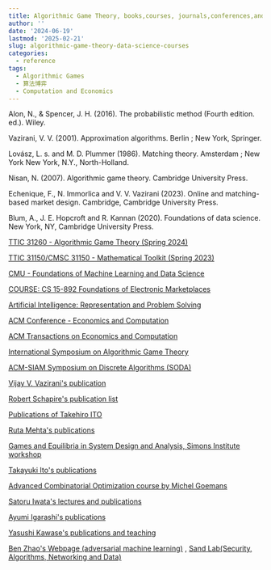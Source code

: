 ```yaml
---
title: Algorithmic Game Theory, books,courses, journals,conferences,and scholars
author: ''
date: '2024-06-19'
lastmod: '2025-02-21'
slug: algorithmic-game-theory-data-science-courses
categories:
  - reference
tags:
  - Algorithmic Games
  - 算法博弈
  - Computation and Economics
---
```


Alon, N., & Spencer, J. H. (2016). The probabilistic method (Fourth edition. ed.). Wiley.

Vazirani, V. V. (2001). Approximation algorithms. Berlin ; New York, Springer.

Lovász, L. s. and M. D. Plummer (1986). Matching theory. Amsterdam ; New York New York, N.Y., North-Holland.

Nisan, N. (2007). Algorithmic game theory. Cambridge University Press.

Echenique, F., N. Immorlica and V. V. Vazirani (2023). Online and matching-based market design. Cambridge, Cambridge University Press.

Blum, A., J. E. Hopcroft and R. Kannan (2020). Foundations of data science. New York, NY, Cambridge University Press.

[TTIC 31260 - Algorithmic Game Theory (Spring 2024)](https://home.ttic.edu/~avrim/AGT24/index.html)

[TTIC 31150/CMSC 31150 - Mathematical Toolkit (Spring 2023)](https://home.ttic.edu/~avrim/Toolkit23/)

[CMU - Foundations of Machine Learning and Data Science](https://www.cs.cmu.edu/~ninamf/courses/806/)

[COURSE: CS 15-892 Foundations of Electronic Marketplaces](https://www.cs.cmu.edu/~sandholm/cs15-892F15/cs15-892.htm)

[Artificial Intelligence: Representation and Problem Solving](https://www.cs.cmu.edu/~./15281/)

[ACM Conference - Economics and Computation](https://dl.acm.org/conference/ec)

[ACM Transactions on Economics and Computation](https://dl.acm.org/journal/teac)

[International Symposium on Algorithmic Game Theory](https://link.springer.com/conference/sagt)

[ACM-SIAM Symposium on Discrete Algorithms (SODA)](https://epubs.siam.org/action/showPublications?pubType=proceedings&category=10.1555/category.40105908&expand=10.1555/category.40105908)

[Vijay V. Vazirani's publication](https://ics.uci.edu/~vazirani/)

[Robert Schapire's publication list](http://rob.schapire.net/publist.html)

[Publications of Takehiro ITO](http://www.dais.is.tohoku.ac.jp/take/papers.html)

[Ruta Mehta's publications](https://rutamehta.cs.illinois.edu/index.html)

[Games and Equilibria in System Design and Analysis, Simons Institute workshop](https://simons.berkeley.edu/workshops/games-equilibria-system-design-analysis-0/schedule#simons-tabs)

[Takayuki Ito's publications](https://kdb.iimc.kyoto-u.ac.jp/profile/ja.f05499b1c3f85d32.html#display-items_research)

[Advanced Combinatorial Optimization course by Michel Goemans](https://math.mit.edu/~goemans/18455-2020SP.html)

[Satoru Iwata's lectures and publications](https://www.opt.mist.i.u-tokyo.ac.jp/~iwata/)

[Ayumi Igarashi's publications](https://sites.google.com/site/eigarashayumi/publications)

[Yasushi Kawase's publications and teaching](https://yambi.jp/#/publications)

[Ben Zhao's Webpage (adversarial machine learning)](https://people.cs.uchicago.edu/~ravenben/) , [Sand Lab(Security, Algorithms, Networking and Data)](http://sandlab.cs.uchicago.edu/index.html)
